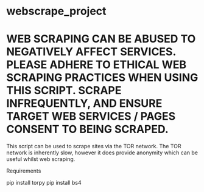 # webscrape_project

# WEB SCRAPING CAN BE ABUSED TO NEGATIVELY AFFECT SERVICES. PLEASE ADHERE TO ETHICAL WEB SCRAPING PRACTICES WHEN USING THIS SCRIPT. SCRAPE INFREQUENTLY, AND ENSURE TARGET WEB SERVICES / PAGES CONSENT TO BEING SCRAPED. 

This script can be used to scrape sites via the TOR network. The TOR network is inherently slow, however it does provide anonymity which can be useful whilst web scraping. 

Requirements

pip install torpy
pip install bs4

